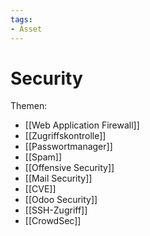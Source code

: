 ```yaml
---
tags:
- Asset
---
```

# Security

Themen:

* [[Web Application Firewall]]  
* [[Zugriffskontrolle]]  
* [[Passwortmanager]]  
* [[Spam]]
* [[Offensive Security]]
* [[Mail Security]]
* [[CVE]]
* [[Odoo Security]]
* [[SSH-Zugriff]]
* [[CrowdSec]]